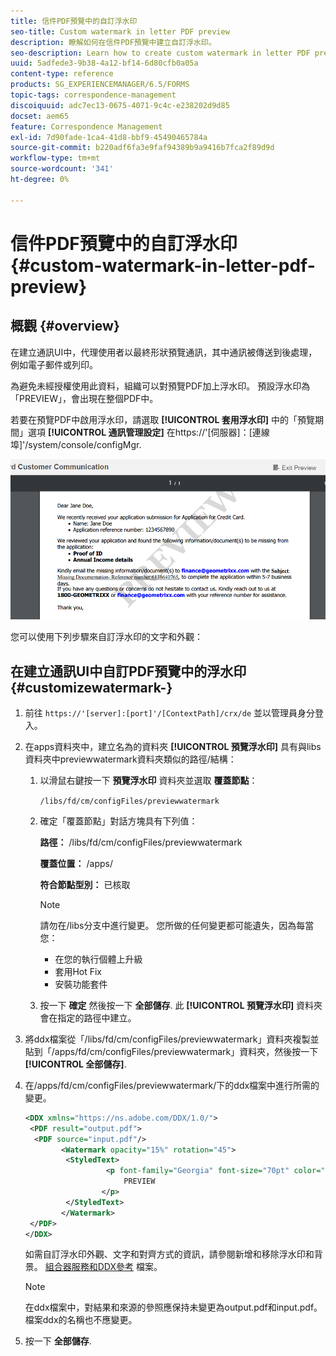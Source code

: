 ```yaml
---
title: 信件PDF預覽中的自訂浮水印
seo-title: Custom watermark in letter PDF preview
description: 瞭解如何在信件PDF預覽中建立自訂浮水印。
seo-description: Learn how to create custom watermark in letter PDF preview.
uuid: 5adfede3-9b38-4a12-bf14-6d80cfb0a05a
content-type: reference
products: SG_EXPERIENCEMANAGER/6.5/FORMS
topic-tags: correspondence-management
discoiquuid: adc7ec13-0675-4071-9c4c-e238202d9d85
docset: aem65
feature: Correspondence Management
exl-id: 7d90fade-1ca4-41d8-bbf9-45490465784a
source-git-commit: b220adf6fa3e9faf94389b9a9416b7fca2f89d9d
workflow-type: tm+mt
source-wordcount: '341'
ht-degree: 0%

---
```


# 信件PDF預覽中的自訂浮水印{#custom-watermark-in-letter-pdf-preview}

## 概觀 {#overview}

在建立通訊UI中，代理使用者以最終形狀預覽通訊，其中通訊被傳送到後處理，例如電子郵件或列印。

為避免未經授權使用此資料，組織可以對預覽PDF加上浮水印。 預設浮水印為「PREVIEW」，會出現在整個PDF中。

若要在預覽PDF中啟用浮水印，請選取 **[!UICONTROL 套用浮水印]** 中的「預覽期間」選項 **[!UICONTROL 通訊管理設定]** 在https://&#39;[伺服器]：[連線埠]&#39;/system/console/configMgr.

![default-watermark](assets/default-watermark.png)

您可以使用下列步驟來自訂浮水印的文字和外觀：

## 在建立通訊UI中自訂PDF預覽中的浮水印 {#customizewatermark-}

1. 前往 `https://'[server]:[port]'/[ContextPath]/crx/de` 並以管理員身分登入。
1. 在apps資料夾中，建立名為的資料夾 **[!UICONTROL 預覽浮水印]** 具有與libs資料夾中previewwatermark資料夾類似的路徑/結構：

   1. 以滑鼠右鍵按一下 **預覽浮水印** 資料夾並選取 **覆蓋節點**：

      `/libs/fd/cm/configFiles/previewwatermark`

   1. 確定「覆蓋節點」對話方塊具有下列值：

      **路徑：** /libs/fd/cm/configFiles/previewwatermark

      **覆蓋位置：** /apps/

      **符合節點型別：** 已核取

      >[!NOTE]
      >
      >請勿在/libs分支中進行變更。 您所做的任何變更都可能遺失，因為每當您：
      >
      >    
      >    
      >    * 在您的執行個體上升級
      >    * 套用Hot Fix
      >    * 安裝功能套件


   1. 按一下 **確定** 然後按一下 **全部儲存**. 此 **[!UICONTROL 預覽浮水印]** 資料夾會在指定的路徑中建立。

1. 將ddx檔案從「/libs/fd/cm/configFiles/previewwatermark」資料夾複製並貼到「/apps/fd/cm/configFiles/previewwatermark」資料夾，然後按一下 **[!UICONTROL 全部儲存]**.
1. 在/apps/fd/cm/configFiles/previewwatermark/下的ddx檔案中進行所需的變更。

   ```xml
   <DDX xmlns="https://ns.adobe.com/DDX/1.0/">
    <PDF result="output.pdf">
     <PDF source="input.pdf"/>
           <Watermark opacity="15%" rotation="45">
            <StyledText>
                     <p font-family="Georgia" font-size="70pt" color="black" font-weight="bold">
                         PREVIEW
                    </p>
            </StyledText>
           </Watermark>
    </PDF>
   </DDX>
   ```

   如需自訂浮水印外觀、文字和對齊方式的資訊，請參閱新增和移除浮水印和背景。 [組合器服務和DDX參考](https://help.adobe.com/en_US/livecycle/11.0/ddxRef.pdf) 檔案。

   >[!NOTE]
   >
   >在ddx檔案中，對結果和來源的參照應保持未變更為output.pdf和input.pdf。 檔案ddx的名稱也不應變更。

1. 按一下 **全部儲存**.
